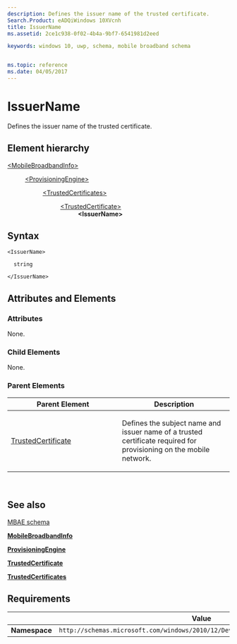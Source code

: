 ```yaml
---
description: Defines the issuer name of the trusted certificate.
Search.Product: eADQiWindows 10XVcnh
title: IssuerName
ms.assetid: 2ce1c938-0f02-4b4a-9bf7-6541981d2eed

keywords: windows 10, uwp, schema, mobile broadband schema


ms.topic: reference
ms.date: 04/05/2017
---
```


# IssuerName


Defines the issuer name of the trusted certificate.

## Element hierarchy

<dl>
<dt><a href="element-mobilebroadbandinfo.md">&lt;MobileBroadbandInfo&gt;</a></dt>
<dd>
<dl>
<dt><a href="element-provisioningengine.md">&lt;ProvisioningEngine&gt;</a></dt>
<dd>
<dl>
<dt><a href="element-trustedcertificates.md">&lt;TrustedCertificates&gt;</a></dt>
<dd>
<dl>
<dt><a href="element-trustedcertificate.md">&lt;TrustedCertificate&gt;</a></dt>
<dd><b>&lt;IssuerName&gt;</b></dd>
</dl>
</dd>
</dl>
</dd>
</dl>
</dd>
</dl>

## Syntax

``` syntax
<IssuerName>

  string

</IssuerName>
```

## Attributes and Elements


### Attributes

None.

### Child Elements

None.

### Parent Elements

<table>
<colgroup>
<col width="50%" />
<col width="50%" />
</colgroup>
<thead>
<tr class="header">
<th>Parent Element</th>
<th>Description</th>
</tr>
</thead>
<tbody>
<tr class="odd">
<td><a href="element-trustedcertificate.md">TrustedCertificate</a> </td>
<td><p>Defines the subject name and issuer name of a trusted certificate required for provisioning on the mobile network.</p></td>
</tr>
</tbody>
</table>

 

## See also


[MBAE schema](schema-root.md)

[**MobileBroadbandInfo**](element-mobilebroadbandinfo.md)

[**ProvisioningEngine**](element-provisioningengine.md)

[**TrustedCertificate**](element-trustedcertificate.md)

[**TrustedCertificates**](element-trustedcertificates.md)

## Requirements

|          | Value        |
|----------|--------------|
| **Namespace** | `http://schemas.microsoft.com/windows/2010/12/DeviceMetadata/MobileBroadbandInfo` |

 

 



